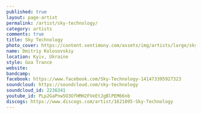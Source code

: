 ```yaml
---
published: true
layout: page-artist
permalink: /artist/sky-technology/
category: artists
comments: true
title: Sky Technology
photo_cover: https://content.sentimony.com/assets/img/artists/large/sky-technology.jpg
name: Dmitriy Kolosovskiy
location: Kyiv, Ukraine
style: Goa Trance
website: 
bandcamp: 
facebook: https://www.facebook.com/Sky-Technology-141473395927323
soundcloud: https://soundcloud.com/sky-technology
soundcloud_id: 2236341
youtube_id: PLp2GaPnw5O3OfHMH2FVeEtJgBlPEM66nb
discogs: https://www.discogs.com/artist/1621095-Sky-Technology
---
```

